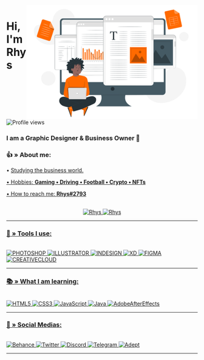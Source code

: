 <img align="right" src="https://raw.githubusercontent.com/gabrlcj/gabrlcj/2aa161dfb942e25ec84396721837dfccc98e08f2/Illustration.svg" alt="Illustration" title="Illustration Storyset" width=450/>
    
<h1 align="left">Hi, I'm Rhys</h1>

![Profile views](https://komarev.com/ghpvc/?username=your-github-Rhys00&color=orange)

<h3 align="left">I am a Graphic Designer & Business Owner 🚀</h3>

<div align="left">
    <h3>👍 » About me:</h3>
        <p>•  <u>Studying the business world.</p>
        <p>• Hobbies: <b>Gaming • Driving • Football • Crypto • NFTs </b></p>
        <p>• How to reach me: <b>Rhys#2793</b></p>
</div><br>

<div align="center">
    <img height="155em" src="https://github-readme-stats.vercel.app/api?username=Rhys00&title_color=FF6900&icon_color=FF6900&show_icons=true" alt="Rhys" />
    <img height="155em" src="https://github-readme-streak-stats.herokuapp.com?user=Rhys00&date_format=M%20j%5B%2C%20Y%5D" alt="Rhys" />
</div>
    
---

<div>
  <h3>🧰 » Tools I use:</h3><br>
    <a href="https://github.com/Rhys00"><img src="https://img.shields.io/badge/Adobe%20Photoshop-31A8FF?style=for-the-badge&logo=Adobe%20Photoshop&logoColor=black" alt="PHOTOSHOP"></a>
    <a href="https://github.com/Rhys00"><img src="https://img.shields.io/badge/Adobe%20Illustrator-FF9A00?style=for-the-badge&logo=adobe%20illustrator&logoColor=white" alt="ILLUSTRATOR"></a>
    <a href="https://github.com/Rhys00"><img src="https://img.shields.io/badge/Adobe%20InDesign-FF3366?style=for-the-badge&logo=Adobe%20InDesign&logoColor=white" alt="INDESIGN"></a>
    <a href="https://github.com/Rhys00"><img src="https://img.shields.io/badge/Adobe%20XD-470137?style=for-the-badge&logo=Adobe%20XD&logoColor=#FF61F6" alt="XD"> </a>
    <a href="https://github.com/Rhys00"><img src="https://img.shields.io/badge/Figma-F24E1E?style=for-the-badge&logo=figma&logoColor=white" alt="FIGMA"></a>
    <a href="https://github.com/Rhys00"><img src="https://img.shields.io/badge/Adobe%20Creative%20Cloud-DA1F26?style=for-the-badge&logo=Adobe%20Creative%20Cloud&logoColor=white" alt="CREATIVECLOUD"></a>
</div>

---

<div>
  <h3>📚 » What I am learning:</h3><br>
    <a href="https://github.com/Rhys00"><img src="https://img.shields.io/badge/HTML5-E34F26?style=for-the-badge&logo=html5&logoColor=white" alt="HTML5"></a>
    <a href="https://github.com/Rhys00"><img src="https://img.shields.io/badge/CSS3-1572B6?style=for-the-badge&logo=css3&logoColor=white" alt="CSS3"></a>
    <a href="https://github.com/Rhys00"><img src="https://img.shields.io/badge/JavaScript-323330?style=for-the-badge&logo=javascript&logoColor=F7DF1E" alt="JavaScript"></a>
    <a href="https://github.com/Rhys00"><img src="https://img.shields.io/badge/Java-ED8B00?style=for-the-badge&logo=java&logoColor=white" alt="Java"> </a>
    <a href="https://github.com/Rhys00"><img src="https://img.shields.io/badge/Adobe%20after%20affects-CF96FD?style=for-the-badge&logo=Adobe%20after%20effects&logoColor=393665" alt="AdobeAfterEffects"></a>
</div>


___

<div>
  <h3>📱 » Social Medias:</h3><br>
    <a href="https://www.behance.net/RhysPSD" target="_blank"><img src="https://img.shields.io/badge/Behance-0054F7?style=for-the-badge&logo=behance&logoColor=white" alt="Behance"></a>
    <a href="https://twitter.com/sudaans" target="_blank"><img src="https://img.shields.io/badge/Twitter-1DA1F2?style=for-the-badge&logo=twitter&logoColor=white" alt="Twitter"></a>
    <a href="https://discord.gg/SEQQKM6w8V"><img src="https://img.shields.io/badge/Discord-7289DA?style=for-the-badge&logo=discord&logoColor=white" alt="Discord"></a>
    <a href="https://t.me/striked"><img src="https://img.shields.io/badge/Telegram-2CA5E0?style=for-the-badge&logo=telegram&logoColor=white" alt="Telegram"></a>
    <a href="https://adept.social/"><img src="https://img.shields.io/badge/website-000000?style=for-the-badge&logo=About.me&logoColor=white" alt="Adept"></a>
</div>

------
